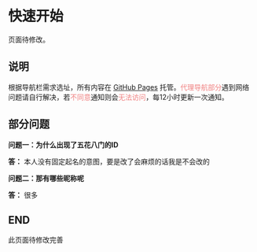 # 快速开始

页面待修改。

## 说明

根据导航栏需求选址，所有内容在 [GitHub Pages](https://github.com/) 托管。<span style="color: #F08080;">代理导航部分</span>遇到网络问题请自行解决，若<span style="color: #F08080;">不同意</span>通知则会<span style="color: #F08080;">无法访问</span>，每12小时更新一次通知。

## 部分问题

**问题一：为什么出现了五花八门的ID**

**答：** 本人没有固定起名的意图，要是改了会麻烦的话我是不会改的

**问题二：那有哪些昵称呢**

**答：** 很多

## END

此页面待修改完善
